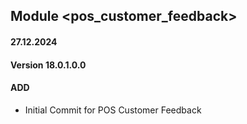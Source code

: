 ## Module <pos_customer_feedback>

#### 27.12.2024
#### Version 18.0.1.0.0
#### ADD
- Initial Commit for POS Customer Feedback 
